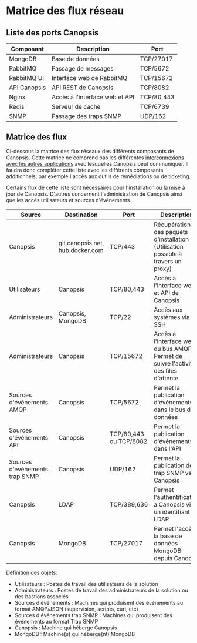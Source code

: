 # Matrice des flux réseau

## Liste des ports Canopsis

Composant     | Description                                 | Port                  |
--------------|---------------------------------------------|-----------------------|
MongoDB       | Base de données                             | TCP/27017             |
RabbitMQ      | Passage de messages                         | TCP/5672              |
RabbitMQ UI   | Interface web de RabbitMQ                   | TCP/15672             |
API Canopsis  | API REST de Canopsis                        | TCP/8082              |
Nginx         | Accès à l'interface web et API              | TCP/80,443            |
Redis         | Serveur de cache                            | TCP/6739              |
SNMP          | Passage des traps SNMP                      | UDP/162               |

## Matrice des flux

Ci-dessous la matrice des flux réseaux des différents composants de Canopsis. Cette matrice ne comprend pas les différentes [interconnexions avec les autres applications](../../interconnexions/index.md) avec lesquelles Canopsis peut communiquer. Il faudra donc compléter cette liste avec les différents composants additionnels, par exemple l'accès aux outils de remédiations ou de ticketing.

Certains flux de cette liste sont nécessaires pour l'installation ou la mise à jour de Canopsis. D'autres concernent l'administration de Canopsis ainsi que les accès utilisateurs et sources d'évènements.

Source | Destination | Port | Description |
-------|-------------|------|-------------|
Canopsis | git.canopsis.net, hub.docker.com | TCP/443 | Récupération des paquets d'installation (Utilisation possible à travers un proxy) |
Utilisateurs | Canopsis | TCP/80,443 | Accès à l'interface web et API de Canopsis |
Administrateurs | Canopsis, MongoDB | TCP/22 | Accès aux systèmes via SSH |
Administrateurs | Canopsis | TCP/15672 | Accès à l'interface web du bus AMQP. Permet de suivre l'activité des files d'attente |
Sources d'événements AMQP | Canopsis | TCP/5672 | Permet la publication d'événements dans le bus de données |
Sources d'événements API | Canopsis | TCP/80,443 ou TCP/8082 | Permet la publication d'événements dans l'API |
Sources d'événements trap SNMP | Canopsis | UDP/162 | Permet la publication de trap SNMP vers Canopsis |
Canopsis | LDAP | TCP/389,636 | Permet l'authentification à Canopsis via un identifiant LDAP |
Canopsis | MongoDB | TCP/27017 | Permet l'accès à la base de données MongoDB depuis Canopsis |

Définition des objets:

 * Utilisateurs : Postes de travail des utilisateurs de la solution
 * Administrateurs : Postes de travail des administrateurs de la solution ou des bastions associés
 * Sources d'événements : Machines qui produisent des événements au format AMQP/JSON (supervision, scripts, curl, etc)
 * Sources d'événements trap SNMP : Machines qui produisent des événements au format Trap SNMP
 * Canopsis : Machine qui héberge Canopsis
 * MongoDB : Machine(s) qui héberge(nt) MongoDB

